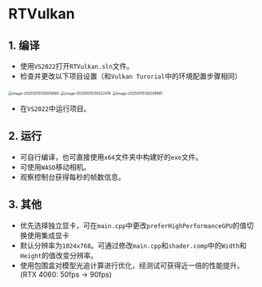 # RTVulkan

## 1. 编译

* 使用`VS2022`打开`RTVulkan.sln`文件。
* 检查并更改以下项目设置（和`Vulkan Turorial`中的环境配置步骤相同）

<img src="C:\Users\Admin\Desktop\Learn\RayTracing\RTVulkan\image\image-20250515135005880.png" alt="image-20250515135005880" style="zoom: 50%;" />

<img src="C:\Users\Admin\Desktop\Learn\RayTracing\RTVulkan\image\image-20250515135022419.png" alt="image-20250515135022419" style="zoom:50%;" />

<img src="C:\Users\Admin\Desktop\Learn\RayTracing\RTVulkan\image\image-20250515135039981.png" alt="image-20250515135039981" style="zoom:50%;" />

* 在`VS2022`中运行项目。

## 2. 运行

* 可自行编译，也可直接使用`x64`文件夹中构建好的`exe`文件。
* 可使用`WASD`移动相机。
* 观察控制台获得每秒的帧数信息。

## 3. 其他

* 优先选择独立显卡，可在`main.cpp`中更改`preferHighPerformanceGPU`的值切换使用集成显卡
* 默认分辨率为`1024x768`。可通过修改`main.cpp`和`shader.comp`中的`Width`和`Height`的值改变分辨率。
* 使用包围盒对模型光追计算进行优化，经测试可获得近一倍的性能提升。(RTX 4060: 50fps -> 90fps)
